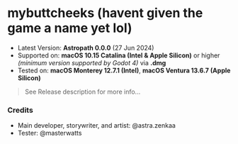 # mybuttcheeks (havent given the game a name yet lol)

- Latest Version: **Astropath 0.0.0** (27 Jun 2024)
- Supported on: **macOS 10.15 Catalina (Intel & Apple Silicon)** or higher *(minimum version supported by Godot 4)* via **.dmg**
- Tested on: **macOS Monterey 12.7.1 (Intel)**, **macOS Ventura 13.6.7 (Apple Silicon)**

> See Release description for more info...

### Credits
- Main developer, storywriter, and artist: @astra.zenkaa
- Tester: @masterwatts